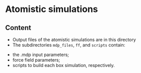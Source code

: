 # Atomistic simulations

## Content

- Output files of the atomistic simulations are in this directory
- The subdirectories `mdp_files`, `ff`, and `scripts` contain:
* the .mdp input parameters;
* force field parameters;
* scripts to build each box simulation, respectively.
